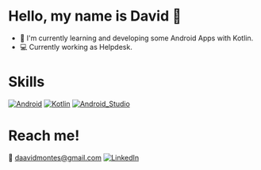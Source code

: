 #  Hello, my name is David 👋
- 📲 I'm currently learning and developing some Android Apps with Kotlin.
- 💻 Currently working as Helpdesk.


# Skills
[![Android](https://img.shields.io/badge/Android-3DDC84?style=for-the-badge&logo=android&logoColor=white&labelColor=101010)]()
[![Kotlin](https://img.shields.io/badge/Kotlin-0095D5?style=for-the-badge&logo=kotlin&logoColor=white&labelColor=101010)]()
[![Android_Studio](https://img.shields.io/badge/Android_Studio-3DDC84?style=for-the-badge&logo=android-studio&logoColor=white&labelColor=101010)]()


# Reach me!
📩 daavidmontes@gmail.com
[![LinkedIn](https://img.icons8.com/color/48/000000/linkedin.png)]()

